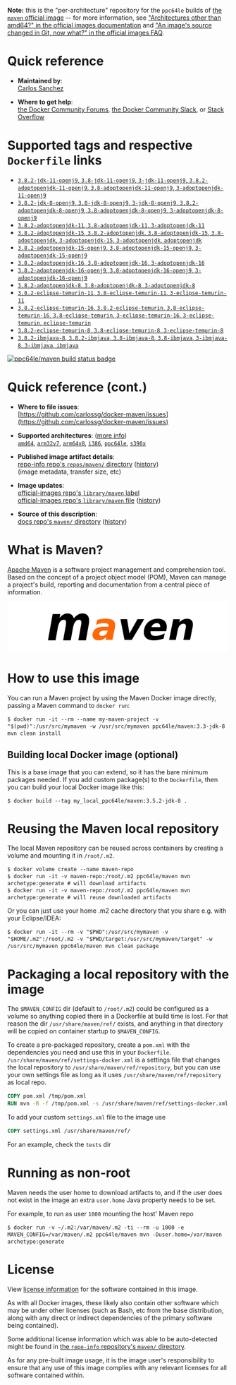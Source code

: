 <!--

********************************************************************************

WARNING:

    DO NOT EDIT "maven/README.md"

    IT IS AUTO-GENERATED

    (from the other files in "maven/" combined with a set of templates)

********************************************************************************

-->

**Note:** this is the "per-architecture" repository for the `ppc64le` builds of [the `maven` official image](https://hub.docker.com/_/maven) -- for more information, see ["Architectures other than amd64?" in the official images documentation](https://github.com/docker-library/official-images#architectures-other-than-amd64) and ["An image's source changed in Git, now what?" in the official images FAQ](https://github.com/docker-library/faq#an-images-source-changed-in-git-now-what).

# Quick reference

-	**Maintained by**:  
	[Carlos Sanchez](https://github.com/carlossg/docker-maven)

-	**Where to get help**:  
	[the Docker Community Forums](https://forums.docker.com/), [the Docker Community Slack](https://dockr.ly/slack), or [Stack Overflow](https://stackoverflow.com/search?tab=newest&q=docker)

# Supported tags and respective `Dockerfile` links

-	[`3.8.2-jdk-11-openj9`, `3.8-jdk-11-openj9`, `3-jdk-11-openj9`, `3.8.2-adoptopenjdk-11-openj9`, `3.8-adoptopenjdk-11-openj9`, `3-adoptopenjdk-11-openj9`](https://github.com/carlossg/docker-maven/blob/0a7b1ef030687a5d95ce3e7567a4c279ab87dc81/adoptopenjdk-11-openj9/Dockerfile)
-	[`3.8.2-jdk-8-openj9`, `3.8-jdk-8-openj9`, `3-jdk-8-openj9`, `3.8.2-adoptopenjdk-8-openj9`, `3.8-adoptopenjdk-8-openj9`, `3-adoptopenjdk-8-openj9`](https://github.com/carlossg/docker-maven/blob/0a7b1ef030687a5d95ce3e7567a4c279ab87dc81/adoptopenjdk-8-openj9/Dockerfile)
-	[`3.8.2-adoptopenjdk-11`, `3.8-adoptopenjdk-11`, `3-adoptopenjdk-11`](https://github.com/carlossg/docker-maven/blob/0a7b1ef030687a5d95ce3e7567a4c279ab87dc81/adoptopenjdk-11/Dockerfile)
-	[`3.8.2-adoptopenjdk-15`, `3.8.2-adoptopenjdk`, `3.8-adoptopenjdk-15`, `3.8-adoptopenjdk`, `3-adoptopenjdk-15`, `3-adoptopenjdk`, `adoptopenjdk`](https://github.com/carlossg/docker-maven/blob/0a7b1ef030687a5d95ce3e7567a4c279ab87dc81/adoptopenjdk-15/Dockerfile)
-	[`3.8.2-adoptopenjdk-15-openj9`, `3.8-adoptopenjdk-15-openj9`, `3-adoptopenjdk-15-openj9`](https://github.com/carlossg/docker-maven/blob/0a7b1ef030687a5d95ce3e7567a4c279ab87dc81/adoptopenjdk-15-openj9/Dockerfile)
-	[`3.8.2-adoptopenjdk-16`, `3.8-adoptopenjdk-16`, `3-adoptopenjdk-16`](https://github.com/carlossg/docker-maven/blob/0a7b1ef030687a5d95ce3e7567a4c279ab87dc81/adoptopenjdk-16/Dockerfile)
-	[`3.8.2-adoptopenjdk-16-openj9`, `3.8-adoptopenjdk-16-openj9`, `3-adoptopenjdk-16-openj9`](https://github.com/carlossg/docker-maven/blob/0a7b1ef030687a5d95ce3e7567a4c279ab87dc81/adoptopenjdk-16-openj9/Dockerfile)
-	[`3.8.2-adoptopenjdk-8`, `3.8-adoptopenjdk-8`, `3-adoptopenjdk-8`](https://github.com/carlossg/docker-maven/blob/0a7b1ef030687a5d95ce3e7567a4c279ab87dc81/adoptopenjdk-8/Dockerfile)
-	[`3.8.2-eclipse-temurin-11`, `3.8-eclipse-temurin-11`, `3-eclipse-temurin-11`](https://github.com/carlossg/docker-maven/blob/fb98b767f20d898dcfaa998a6d4b5d2c9237252e/eclipse-temurin-11/Dockerfile)
-	[`3.8.2-eclipse-temurin-16`, `3.8.2-eclipse-temurin`, `3.8-eclipse-temurin-16`, `3.8-eclipse-temurin`, `3-eclipse-temurin-16`, `3-eclipse-temurin`, `eclipse-temurin`](https://github.com/carlossg/docker-maven/blob/fb98b767f20d898dcfaa998a6d4b5d2c9237252e/eclipse-temurin-16/Dockerfile)
-	[`3.8.2-eclipse-temurin-8`, `3.8-eclipse-temurin-8`, `3-eclipse-temurin-8`](https://github.com/carlossg/docker-maven/blob/fb98b767f20d898dcfaa998a6d4b5d2c9237252e/eclipse-temurin-8/Dockerfile)
-	[`3.8.2-ibmjava-8`, `3.8.2-ibmjava`, `3.8-ibmjava-8`, `3.8-ibmjava`, `3-ibmjava-8`, `3-ibmjava`, `ibmjava`](https://github.com/carlossg/docker-maven/blob/0a7b1ef030687a5d95ce3e7567a4c279ab87dc81/ibmjava-8/Dockerfile)

[![ppc64le/maven build status badge](https://img.shields.io/jenkins/s/https/doi-janky.infosiftr.net/job/multiarch/job/ppc64le/job/maven.svg?label=ppc64le/maven%20%20build%20job)](https://doi-janky.infosiftr.net/job/multiarch/job/ppc64le/job/maven/)

# Quick reference (cont.)

-	**Where to file issues**:  
	[https://github.com/carlossg/docker-maven/issues](https://github.com/carlossg/docker-maven/issues)

-	**Supported architectures**: ([more info](https://github.com/docker-library/official-images#architectures-other-than-amd64))  
	[`amd64`](https://hub.docker.com/r/amd64/maven/), [`arm32v7`](https://hub.docker.com/r/arm32v7/maven/), [`arm64v8`](https://hub.docker.com/r/arm64v8/maven/), [`i386`](https://hub.docker.com/r/i386/maven/), [`ppc64le`](https://hub.docker.com/r/ppc64le/maven/), [`s390x`](https://hub.docker.com/r/s390x/maven/)

-	**Published image artifact details**:  
	[repo-info repo's `repos/maven/` directory](https://github.com/docker-library/repo-info/blob/master/repos/maven) ([history](https://github.com/docker-library/repo-info/commits/master/repos/maven))  
	(image metadata, transfer size, etc)

-	**Image updates**:  
	[official-images repo's `library/maven` label](https://github.com/docker-library/official-images/issues?q=label%3Alibrary%2Fmaven)  
	[official-images repo's `library/maven` file](https://github.com/docker-library/official-images/blob/master/library/maven) ([history](https://github.com/docker-library/official-images/commits/master/library/maven))

-	**Source of this description**:  
	[docs repo's `maven/` directory](https://github.com/docker-library/docs/tree/master/maven) ([history](https://github.com/docker-library/docs/commits/master/maven))

# What is Maven?

[Apache Maven](http://maven.apache.org) is a software project management and comprehension tool. Based on the concept of a project object model (POM), Maven can manage a project's build, reporting and documentation from a central piece of information.

![logo](https://raw.githubusercontent.com/docker-library/docs/e2782b8942c1af41419536078c8d0176665a005d/maven/logo.png)

# How to use this image

You can run a Maven project by using the Maven Docker image directly, passing a Maven command to `docker run`:

```console
$ docker run -it --rm --name my-maven-project -v "$(pwd)":/usr/src/mymaven -w /usr/src/mymaven ppc64le/maven:3.3-jdk-8 mvn clean install
```

## Building local Docker image (optional)

This is a base image that you can extend, so it has the bare minimum packages needed. If you add custom package(s) to the `Dockerfile`, then you can build your local Docker image like this:

```console
$ docker build --tag my_local_ppc64le/maven:3.5.2-jdk-8 .
```

# Reusing the Maven local repository

The local Maven repository can be reused across containers by creating a volume and mounting it in `/root/.m2`.

```console
$ docker volume create --name maven-repo
$ docker run -it -v maven-repo:/root/.m2 ppc64le/maven mvn archetype:generate # will download artifacts
$ docker run -it -v maven-repo:/root/.m2 ppc64le/maven mvn archetype:generate # will reuse downloaded artifacts
```

Or you can just use your home .m2 cache directory that you share e.g. with your Eclipse/IDEA:

```console
$ docker run -it --rm -v "$PWD":/usr/src/mymaven -v "$HOME/.m2":/root/.m2 -v "$PWD/target:/usr/src/mymaven/target" -w /usr/src/mymaven ppc64le/maven mvn clean package  
```

# Packaging a local repository with the image

The `$MAVEN_CONFIG` dir (default to `/root/.m2`) could be configured as a volume so anything copied there in a Dockerfile at build time is lost. For that reason the dir `/usr/share/maven/ref/` exists, and anything in that directory will be copied on container startup to `$MAVEN_CONFIG`.

To create a pre-packaged repository, create a `pom.xml` with the dependencies you need and use this in your `Dockerfile`. `/usr/share/maven/ref/settings-docker.xml` is a settings file that changes the local repository to `/usr/share/maven/ref/repository`, but you can use your own settings file as long as it uses `/usr/share/maven/ref/repository` as local repo.

```dockerfile
COPY pom.xml /tmp/pom.xml
RUN mvn -B -f /tmp/pom.xml -s /usr/share/maven/ref/settings-docker.xml dependency:resolve
```

To add your custom `settings.xml` file to the image use

```dockerfile
COPY settings.xml /usr/share/maven/ref/
```

For an example, check the `tests` dir

# Running as non-root

Maven needs the user home to download artifacts to, and if the user does not exist in the image an extra `user.home` Java property needs to be set.

For example, to run as user `1000` mounting the host' Maven repo

```console
$ docker run -v ~/.m2:/var/maven/.m2 -ti --rm -u 1000 -e MAVEN_CONFIG=/var/maven/.m2 ppc64le/maven mvn -Duser.home=/var/maven archetype:generate
```

# License

View [license information](https://www.apache.org/licenses/) for the software contained in this image.

As with all Docker images, these likely also contain other software which may be under other licenses (such as Bash, etc from the base distribution, along with any direct or indirect dependencies of the primary software being contained).

Some additional license information which was able to be auto-detected might be found in [the `repo-info` repository's `maven/` directory](https://github.com/docker-library/repo-info/tree/master/repos/maven).

As for any pre-built image usage, it is the image user's responsibility to ensure that any use of this image complies with any relevant licenses for all software contained within.
